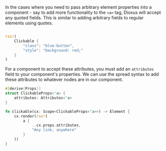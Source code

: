 In the cases where you need to pass arbitrary element properties into a component - say to add more functionality to the `<a>` tag, Dioxus will accept any quoted fields. This is similar to adding arbitrary fields to regular elements using quotes.

```rust

rsx!(
    Clickable {
        "class": "blue-button",
        "style": "background: red;"
    }
)

```

For a component to accept these attributes, you must add an `attributes` field to your component's properties. We can use the spread syntax to add these attributes to whatever nodes are in our component.

```rust
#[derive(Props)]
struct ClickableProps<'a> {
    attributes: Attributes<'a>
}

fn clickable(cx: Scope<ClickableProps<'a>>) -> Element {
    cx.render(rsx!(
        a {
            ..cx.props.attributes,
            "Any link, anywhere"
        }
    ))
}